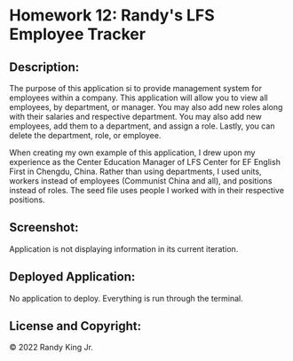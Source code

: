 # Homework 12: Randy's LFS Employee Tracker

## Description:

The purpose of this application si to provide management system for employees within a company. This application will allow you to view all employees, by department, or manager. You may also add new roles along with their salaries and respective department. You may also add new employees, add them to a department, and assign a role. Lastly, you can delete the department, role, or employee.

When creating my own example of this application, I drew upon my experience as the Center Education Manager of LFS Center for EF English First in Chengdu, China. Rather than using departments, I used units, workers instead of employees (Communist China and all), and positions instead of roles. The seed file uses people I worked with in their respective positions.
## Screenshot:

Application is not displaying information in its current iteration.

## Deployed Application:

No application to deploy. Everything is run through the terminal.

## License and Copyright:

© 2022 Randy King Jr.
